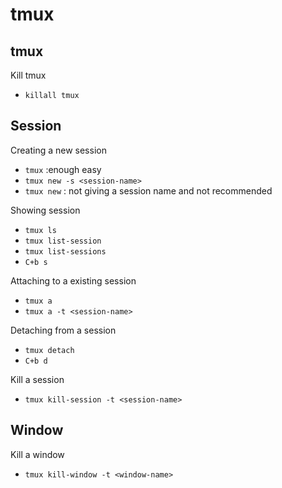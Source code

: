 # tmux

## tmux

Kill tmux

  - `killall tmux`

## Session

Creating a new session

  - `tmux` :enough easy
  - `tmux new -s <session-name>`
  - `tmux new` : not giving a session name and not recommended

Showing session

  - `tmux ls`
  - `tmux list-session`
  - `tmux list-sessions`
  - `C+b s`
  
Attaching to a existing session

  - `tmux a`
  - `tmux a -t <session-name>`

Detaching from a session

  - `tmux detach`
  - `C+b d`
  
Kill a session

  - `tmux kill-session -t <session-name>`
  
## Window

Kill a window

  - `tmux kill-window -t <window-name>`
